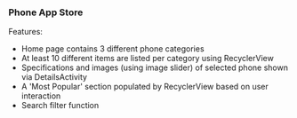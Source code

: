 ### Phone App Store ###
Features:
<ul>
  <li>Home page contains 3 different phone categories</li>
  <li>At least 10 different items are listed per category using RecyclerView</li>
  <li>Specifications and images (using image slider) of selected phone shown via DetailsActivity</li>
  <li>A 'Most Popular' section populated by RecyclerView based on user interaction</li>
  <li>Search filter function</li>
</ul>

